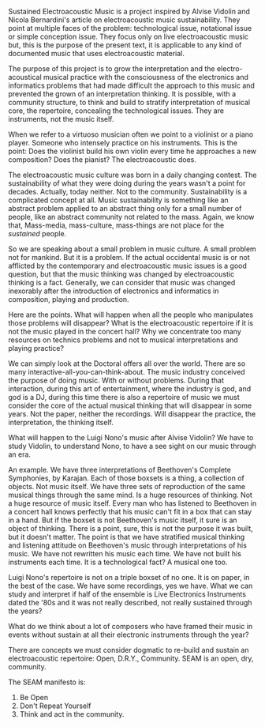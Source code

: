 Sustained Electroacoustic Music is a project inspired by Alvise Vidolin and
Nicola Bernardini's article on electroacoustic music sustainability. They point
at multiple faces of the problem: technological issue, notational issue or simple
conception issue. They focus only on live electroacoustic music but, this is the
purpose of the present text, it is applicable to any kind of documented music
that uses electroacoustic material.

The purpose of this project is to grow the interpretation and the electro-acoustical
musical practice with the consciousness of the electronics and informatics problems
that had made difficult the approach to this music and prevented the grown of an
interpretation thinking. It is possible, with a community structure, to think and
build to stratify interpretation of musical core, the repertoire, concealing the
technological issues. They are instruments, not the music itself.

When we refer to a virtuoso musician often we point to a violinist or a piano player.
Someone who intensely practice on his instruments. This is the point: Does the
violinist build his own violin every time he approaches a new composition?
Does the pianist? The electroacoustic does.

The electroacoustic music culture was born in a daily changing contest. The
sustainability of what they were doing during the years wasn't a point for decades.
Actually, today neither. Not to the community. Sustainability is a complicated
concept at all. Music sustainability is something like an abstract problem applied
to an abstract thing only for a small number of people, like an abstract community
not related to the mass. Again, we know that, Mass-media, mass-culture, mass-things
are not place for the *sustained* people.

So we are speaking about a small problem in music culture. A small problem not for
mankind. But it is a problem. If the actual occidental music is or not afflicted
by the contemporary and electroacoustic music issues is a good question, but that
the music thinking was changed by electroacoustic thinking is a fact. Generally,
we can consider that music was changed inexorably after the introduction of
electronics and informatics in composition, playing and production.

Here are the points. What will happen when all the people who manipulates those
problems will disappear? What is the electroacoustic repertoire if it is not the
music played in the concert hall? Why we concentrate too many resources on
technics problems and not to musical interpretations and playing practice?

We can simply look at the Doctoral offers all over the world. There are so many
interactive-all-you-can-think-about. The music industry conceived the purpose of
doing music. With or without problems. During that interaction, during this art
of entertainment, where the industry is god, and god is a DJ, during this time
there is also a repertoire of music we must consider the core of the actual musical
thinking that will disappear in some years. Not the paper, neither the recordings.
Will disappear the practice, the interpretation, the thinking itself.

What will happen to the Luigi Nono's music after Alvise Vidolin? We have to study
Vidolin, to understand Nono, to have a see sight on our music through an era.

An example. We have three interpretations of Beethoven's Complete Symphonies, by
Karajan. Each of those boxsets is a thing, a collection of objects. Not music
itself. We have three sets of reproduction of the same musical things through the
same mind. Is a huge resources of thinking. Not a huge resource of music itself.
Every man who has listened to Beethoven in a concert hall knows perfectly that his
music can't fit in a box that can stay in a hand. But if the boxset is not
Beethoven's music itself, it sure is an object of thinking. There is a point, sure,
this is not the purpose it was built, but it doesn't matter.  The point is that
we have stratified musical thinking and listening attitude on Beethoven's music
through interpretations of his music. We have not rewritten his music each time.
We have not built his instruments each time. It is a technological fact? A musical
one too.

Luigi Nono's repertoire is not on a triple boxset of no one. It is on paper, in
the best of the case. We have some recordings, yes we have. What we can study and
interpret if half of the ensemble is Live Electronics Instruments dated the '80s
and it was not really described, not really sustained through the years?

What do we think about a lot of composers who have framed their music in events
without sustain at all their electronic instruments through the year?

There are concepts we must consider dogmatic to re-build and sustain an
electroacoustic repertoire: Open, D.R.Y., Community. SEAM is an open, dry,
community.

The SEAM manifesto is:
  1. Be Open
  2. Don't Repeat Yourself
  3. Think and act in the community.

